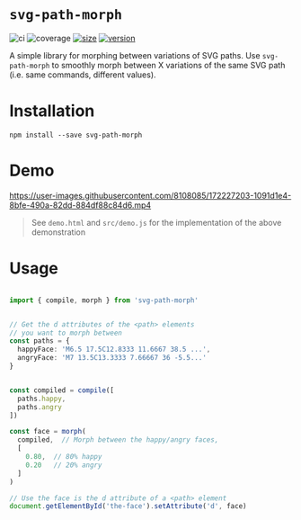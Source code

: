 # `svg-path-morph`
![ci](https://github.com/Minibrams/svg-path-morph/workflows/ci/badge.svg)
![coverage](https://img.shields.io/endpoint?url=https://gist.githubusercontent.com/Minibrams/52a42b0e3eb35095e2f81e12d63dc374/raw/svg-path-morph__master.json)
[![size](https://packagephobia.now.sh/badge?p=svg-path-morph)](https://packagephobia.now.sh/result?p=svg-path-morph)
[![version](http://img.shields.io/npm/v/svg-path-morph.svg?style=flat)](https://www.npmjs.org/package/svg-path-morph)

A simple library for morphing between variations of SVG paths.
Use `svg-path-morph` to smoothly morph between X variations of the same SVG path (i.e. same commands, different values).


# Installation
```
npm install --save svg-path-morph
```

# Demo

https://user-images.githubusercontent.com/8108085/172227203-1091d1e4-8bfe-490a-82dd-884df88c84d6.mp4

> See `demo.html` and `src/demo.js` for the implementation of the above demonstration

# Usage
```typescript

import { compile, morph } from 'svg-path-morph'


// Get the d attributes of the <path> elements 
// you want to morph between
const paths = {
  happyFace: 'M6.5 17.5C12.8333 11.6667 38.5 ...',
  angryFace: 'M7 13.5C13.3333 7.66667 36 -5.5...'
}


const compiled = compile([ 
  paths.happy, 
  paths.angry 
])

const face = morph(
  compiled,  // Morph between the happy/angry faces,
  [
    0.80,  // 80% happy
    0.20   // 20% angry
  ]
)

// Use the face is the d attribute of a <path> element
document.getElementById('the-face').setAttribute('d', face)
```
